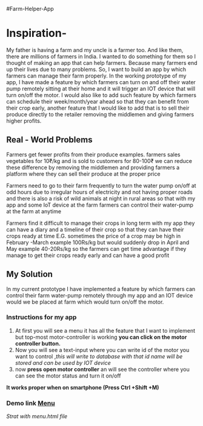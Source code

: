 #Farm-Helper-App
# Inspiration-

My father is having a farm and my uncle is a farmer too. And like them, there are millions of farmers in India. I wanted to do something for them so I thought of making an app that can help farmers. Because many farmers end up their lives due to many problems. So, I want to build an app by which farmers can manage their farm properly. In the working prototype of my app, I have made a feature by which farmers can turn on and off their water pump remotely sitting at their home and it will trigger an IOT device that will turn on/off the motor. I would also like to add such feature by which farmers can schedule their week/month/year ahead so that they can benefit from their crop early, another feature that I would like to add that is to sell their produce directly to the retailer removing the middlemen and giving farmers higher profits.

## Real - World Problems

Farmers get fewer profits from their produce examples. farmers sales vegetables for 10₹/kg and is sold to customers for 80-100₹ we can reduce these difference by removing the middlemen and providing farmers a platform where they can sell their produce at the proper price

Farmers need to go to their farm frequently to turn the water pump on/off at odd hours due to irregular hours of electricity and not having proper roads and there is also a risk of wild animals at night in rural areas so that with my app and some IoT device at the farm farmers can control their water-pump at the farm at anytime

Farmers find it difficult to manage their crops in long term with my app they can have a diary and a timeline of their crop so that they can have their crops ready at time E.G. sometimes the price of a crop may be high in February -March example 100Rs/kg but would suddenly drop in April and May example 40-20Rs/kg so the farmers can get time advantage if they manage to get their crops ready early and can have a good profit

## My Solution

In my current prototype I have implemented a feature by which farmers can control their farm water-pump remotely through my app and an IOT device would we be placed at farm which would turn on/off the motor.

### Instructions for my app

1. At first you will see a menu it has all the feature that I want to implement but  top-most motor-controller is working **you can click on the motor controller button.**
2. Now you will see a text-input where you can write id of the motor you want to control ,*this will write to database with that id name will be stored and can be used by IOT device*
3. now **press open motor controller** an will see the controller where you can see the motor status and turn it on/off 

**It works proper when on smartphone (Press Ctrl +Shift +M)**

### Demo link [Menu](https://yogpanjarale.github.io/Farm-Helper-app/menu.html)

*Strat with menu.html file*
